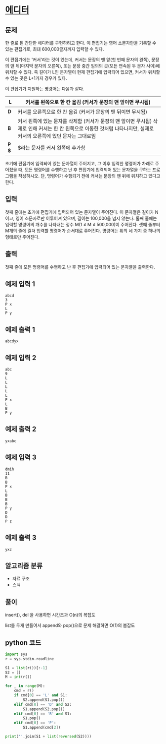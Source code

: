 # [에디터](https://www.acmicpc.net/problem/1406)

## 문제
한 줄로 된 간단한 에디터를 구현하려고 한다. 이 편집기는 영어 소문자만을 기록할 수 있는 편집기로, 최대 600,000글자까지 입력할 수 있다.

이 편집기에는 '커서'라는 것이 있는데, 커서는 문장의 맨 앞(첫 번째 문자의 왼쪽), 문장의 맨 뒤(마지막 문자의 오른쪽), 또는 문장 중간 임의의 곳(모든 연속된 두 문자 사이)에 위치할 수 있다. 즉 길이가 L인 문자열이 현재 편집기에 입력되어 있으면, 커서가 위치할 수 있는 곳은 L+1가지 경우가 있다.

이 편집기가 지원하는 명령어는 다음과 같다.

|**L**| 커서를 왼쪽으로 한 칸 옮김 (커서가 문장의 맨 앞이면 무시됨) |
|--|--|
|**D**| 커서를 오른쪽으로 한 칸 옮김 (커서가 문장의 맨 뒤이면 무시됨) |
|**B**| 커서 왼쪽에 있는 문자를 삭제함 (커서가 문장의 맨 앞이면 무시됨) 삭제로 인해 커서는 한 칸 왼쪽으로 이동한 것처럼 나타나지만, 실제로 커서의 오른쪽에 있던 문자는 그대로임|
|**P $**| $라는 문자를 커서 왼쪽에 추가함 |

초기에 편집기에 입력되어 있는 문자열이 주어지고, 그 이후 입력한 명령어가 차례로 주어졌을 때, 모든 명령어를 수행하고 난 후 편집기에 입력되어 있는 문자열을 구하는 프로그램을 작성하시오. 단, 명령어가 수행되기 전에 커서는 문장의 맨 뒤에 위치하고 있다고 한다.

## 입력
첫째 줄에는 초기에 편집기에 입력되어 있는 문자열이 주어진다. 이 문자열은 길이가 N이고, 영어 소문자로만 이루어져 있으며, 길이는 100,000을 넘지 않는다. 둘째 줄에는 입력할 명령어의 개수를 나타내는 정수 M(1 ≤ M ≤ 500,000)이 주어진다. 셋째 줄부터 M개의 줄에 걸쳐 입력할 명령어가 순서대로 주어진다. 명령어는 위의 네 가지 중 하나의 형태로만 주어진다.

## 출력
첫째 줄에 모든 명령어를 수행하고 난 후 편집기에 입력되어 있는 문자열을 출력한다.

## 예제 입력 1 
    abcd
    3
    P x
    L
    P y

## 예제 출력 1 
    abcdyx

## 예제 입력 2
    abc
    9
    L
    L
    L
    L
    L
    P x
    L
    B
    P y

## 예제 출력 2
    yxabc

## 예제 입력 3
    dmih
    11
    B
    B
    P x
    L
    B
    B
    B
    P y
    D
    D
    P z

## 예제 출력 3
    yxz

## 알고리즘 분류
- 자료 구조
- 스택

## 풀이
insert(), del 을 사용하면 시간초과 O(n)의 복잡도

list를 두개 만들어서 append와 pop()으로 문제 해결하면 O(1)의 봅잡도

## python 코드
```python
import sys
r = sys.stdin.readline

S1 = list(r())[:-1]
S2 = []
M = int(r())

for _ in range(M):
    cmd = r()
    if cmd[0] == 'L' and S1:
        S2.append(S1.pop())
    elif cmd[0] == 'D' and S2:
        S1.append(S2.pop())        
    elif cmd[0] == 'B' and S1:
        S1.pop()
    elif cmd[0] == 'P':
        S1.append(cmd[2])

print(''.join(S1 + list(reversed(S2))))
```